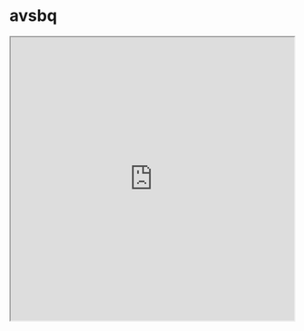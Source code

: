 # avsbq

<iframe src="https://www5.cbox.ws/box/?boxid=953028&boxtag=fgah04" width="500" height="500" allow="autoplay" scrolling="auto"></iframe>
